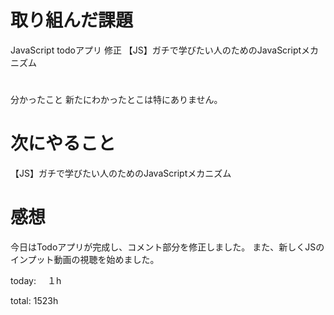 # 取り組んだ課題 
JavaScript todoアプリ 修正
【JS】ガチで学びたい人のためのJavaScriptメカニズム


# 
分かったこと 
新たにわかったとこは特にありません。

# 次にやること
【JS】ガチで学びたい人のためのJavaScriptメカニズム


# 感想 
今日はTodoアプリが完成し、コメント部分を修正しました。
また、新しくJSのインプット動画の視聴を始めました。

today: 　１h

total: 1523h
